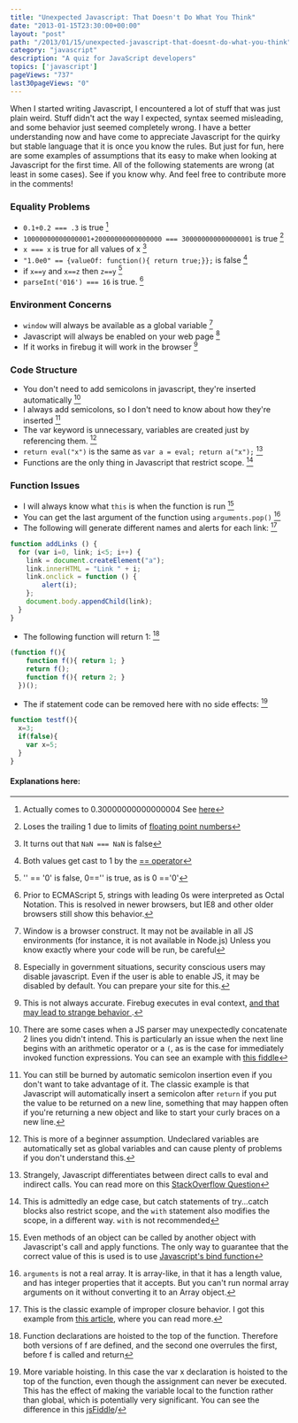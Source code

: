 ```yaml
---
title: "Unexpected Javascript: That Doesn't Do What You Think"
date: "2013-01-15T23:30:00+00:00"
layout: "post"
path: "/2013/01/15/unexpected-javascript-that-doesnt-do-what-you-think"
category: "javascript"
description: "A quiz for JavaScript developers"
topics: ['javascript']
pageViews: "737"
last30pageViews: "0"
---
```


When I started writing Javascript, I encountered a lot of stuff that was just plain weird.  Stuff didn't act the way I expected, syntax seemed misleading, and some behavior just seemed completely wrong.  I have a better understanding now and have come to appreciate Javascript for the quirky but stable language that it is once you know the rules.  But just for fun, here are some examples of assumptions that its easy to make when looking at Javascript for the first time.  All of the following statements are wrong (at least in some cases).  See if you know why.  And feel free to contribute more in the comments!


### Equality Problems

- `0.1+0.2 === .3` is true [^1]
- `10000000000000001+20000000000000000 === 300000000000000001` is true [^2]
- ` x === x ` is true for all values of x [^3]
- `"1.0e0" == {valueOf: function(){ return true;}};` is false [^4]
- if `x==y` and `x==z` then `z==y` [^5]
- `parseInt('016') === 16` is true. [^6]

### Environment Concerns

- `window` will always be available as a global variable [^7]
- Javascript will always be enabled on your web page [^8]
- If it works in firebug it will work in the browser [^9]

### Code Structure

- You don't need to add semicolons in javascript, they're inserted automatically [^10]
- I always add semicolons, so I don't need to know about how they're inserted [^11]
- The var keyword is unnecessary, variables are created just by referencing them. [^12]
- `return eval("x")` is the same as `var a = eval; return a("x");` [^13]
- Functions are the only thing in Javascript that restrict scope.  [^14]

### Function Issues

- I will always know what `this` is when the function is run [^15]
- You can get the last argument of the function using `arguments.pop()` [^16]
- The following will generate different names and alerts for each link: [^17]

```javascript
function addLinks () {
  for (var i=0, link; i<5; i++) {
    link = document.createElement("a");
    link.innerHTML = "Link " + i;
    link.onclick = function () {
        alert(i);
    };
    document.body.appendChild(link);
  }
}
```

-  The following function will return 1: [^18]

```javascript
(function f(){
    function f(){ return 1; }
    return f();
    function f(){ return 2; }
  })();
```

- The if statement code can be removed here with no side effects: [^19]

```javascript
function testf(){
  x=3;
  if(false){
    var x=5;
  }
}
```

#### Explanations here:



[^1]: Actually comes to 0.30000000000000004 See [here][floatingpoint]

[^2]: Loses the trailing 1 due to limits of [floating point numbers][floatingpoint]

[^3]: It turns out that `NaN === NaN` is false

[^4]: Both values get cast to 1 by the [== operator][eqeq]

[^5]: '' == '0' is false, 0=='' is true, as is 0 =='0'

[^6]: Prior to ECMAScript 5, strings with leading 0s were interpreted as Octal Notation.  This is resolved in newer browsers, but IE8 and other older browsers still show this behavior.

[^7]: Window is a browser construct.  It may not be available in all JS environments (for instance, it is not available in Node.js)  Unless you know exactly where your code will be run, be careful

[^8]: Especially in government situations, security conscious users may disable javascript.  Even if the user is able to enable JS, it may be disabled by default.  You can prepare your site for this.

[^9]: This is not always accurate.  Firebug executes in eval context, [and that may lead to strange behavior ][deletebreakdown].

[^10]: There are some cases when a JS parser may unexpectedly concatenate 2 lines you didn't intend.  This is particularly an issue when the next line begins with an arithmetic operator or a `(`, as is the case for immediately invoked function expressions.  You can see an example with [this fiddle][semicolonfiddle]

[^11]: You can still be burned by automatic semicolon insertion even if you don't want to take advantage of it.  The classic example is that Javascript will automatically insert a semicolon after `return` if you put the value to be returned on a new line, something that may happen often if you're returning a new object and like to start your curly braces on a new line.

[^12]: This is more of a beginner assumption.  Undeclared variables are automatically set as global variables and can cause plenty of problems if you don't understand this.

[^13]: Strangely, Javascript differentiates between direct calls to eval and indirect calls. You can read more on this [StackOverflow Question][SOeval]

[^14]: This is admittedly an edge case, but catch statements of try...catch blocks also restrict scope, and the `with` statement also modifies the scope, in a different way.  `with` is not recommended

[^15]: Even methods of an object can be called by another object with Javascript's call and apply functions.  The only way to guarantee that the correct value of this is used is to use [Javascript's bind function][bindmdn]

[^16]: `arguments` is not a real array.  It is array-like, in that it has a length value, and has integer properties that it accepts.  But you can't run normal array arguments on it without converting it to an Array object.

[^17]: This is the classic example of improper closure behavior.  I got this example from [this article][closures], where you can read more.

[^18]: Function declarations are hoisted to the top of the function.  Therefore both versions of f are defined, and the second one overrules the first, before f is called and return

[^19]: More variable hoisting.  In this case the var x declaration is hoisted to the top of the function, even though the assignment can never be executed.  This has the effect of making the variable local to the function rather than global, which is potentially very significant.  You can see the difference in this [jsFiddle][hoistingfiddle]/


[floatingpoint]: http://stackoverflow.com/questions/588004/is-javascripts-floating-point-math-broken
[eqeq]:http://stackoverflow.com/questions/359494/javascript-vs-does-it-matter-which-equal-operator-i-use
[closures]: http://robertnyman.com/2008/10/09/explaining-javascript-scope-and-closures/
[jsquiz]: http://perfectionkills.com/javascript-quiz/
[hoistingfiddle]: http://jsfiddle.net/H4bCx/
[deletebreakdown]: http://perfectionkills.com/understanding-delete/
[semicolonfiddle]: http://jsfiddle.net/2XSCk/
[SOeval]: http://stackoverflow.com/questions/9107240/1-evalthis-vs-evalthis-in-javascript
[bindmdn]:https://developer.mozilla.org/en-US/docs/JavaScript/Reference/Global_Objects/Function/bind
